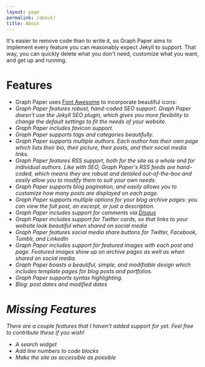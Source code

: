 ```yaml
---
layout: page
permalink: /about/
title: About
---
```


<p class="lead">It's easier to remove code than to write it, so Graph Paper aims to implement every feature you can reasonably expect Jekyll to support. That way, you can quickly delete what you don't need, customize what you want, and get up and running.</p>

# Features

* Graph Paper uses [Font Awesome](https://fontawesome.com/) to incorporate beautiful icons: <i class="fas fa-tag"></i> <i class="fas fa-folder-open"></i> <i class="far fa-calendar-alt"> <i class="fab fa-twitter"></i>
* Graph Paper features robust, hand-coded SEO support. Graph Paper doesn't use the Jekyll SEO plugin, which gives you more flexibility to change the default settings to fit the needs of your website.
* Graph Paper includes favicon support.
* Graph Paper supports tags and categories beautifully.
* Graph Paper supports multiple authors. Each author has their own page which lists their bio, their picture, their posts, and their social media links.
* Graph Paper features RSS support, both for the site as a whole and for individual authors. Like with SEO, Graph Paper's RSS feeds are hand-coded, which means they are robust and detailed out-of-the-box and easily allow you to modify them to suit your own needs.
* Graph Paper supports blog pagination, and easily allows you to customize how many posts are displayed on each page.
* Graph Paper supports multiple options for your blog archive pages: you can view the full post, an excerpt, or just a description.
* Graph Paper includes support for comments via [Disqus](https://disqus.com/)
* Graph Paper includes support for Twitter cards, so that links to your website look beautiful when shared on social media
* Graph Paper features social media share buttons for Twitter, Facebook, Tumblr, and LinkedIn
* Graph Paper includes support for featured images with each post and page. Featured images show up on archive pages as well as when shared on social media.
* Graph Paper boasts a beautiful, simple, and modifiable design which includes template pages for blog posts and portfolios.
* Graph Paper supports syntax highlighting.
* Blog: post dates and modified dates

# Missing Features

There are a couple features that I haven't added support for yet. Feel free to contribute these if you wish!

* A search widget
* Add line numbers to code blocks
* Make the site as accessible as possible
